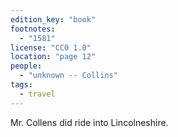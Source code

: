 ```yaml
---
edition_key: "book"
footnotes:
  - "1581"
license: "CC0 1.0"
location: "page 12"
people:
  - "unknown -- Collins"
tags:
  - travel
---
```

Mr. Collens did ride into Lincolneshire.
